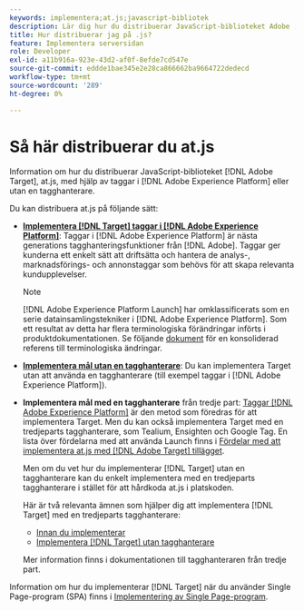 ```yaml
---
keywords: implementera;at.js;javascript-bibliotek
description: Lär dig hur du distribuerar JavaScript-biblioteket Adobe [!DNL Target] at.js med hjälp av taggar i Adobe Experience Platform eller utan en tagghanterare.
title: Hur distribuerar jag på .js?
feature: Implementera serversidan
role: Developer
exl-id: a11b916a-923e-43d2-af0f-8efde7cd547e
source-git-commit: eddde1bae345e2e28ca866662ba9664722dedecd
workflow-type: tm+mt
source-wordcount: '289'
ht-degree: 0%

---
```


# Så här distribuerar du at.js

Information om hur du distribuerar JavaScript-biblioteket [!DNL Adobe Target], at.js, med hjälp av taggar i [!DNL Adobe Experience Platform] eller utan en tagghanterare.

Du kan distribuera at.js på följande sätt:

* **[Implementera  [!DNL Target] taggar i [!DNL Adobe Experience Platform]](/help/c-implementing-target/c-implementing-target-for-client-side-web/how-to-deployatjs/cmp-implementing-target-using-adobe-launch.md)**: Taggar i  [!DNL Adobe Experience Platform] är nästa generations tagghanteringsfunktioner från  [!DNL Adobe]. Taggar ger kunderna ett enkelt sätt att driftsätta och hantera de analys-, marknadsförings- och annonstaggar som behövs för att skapa relevanta kundupplevelser.

   >[!NOTE]
   >
   >[!DNL Adobe Experience Platform Launch] har omklassificerats som en serie datainsamlingstekniker i  [!DNL Adobe Experience Platform]. Som ett resultat av detta har flera terminologiska förändringar införts i produktdokumentationen. Se följande [dokument](https://experienceleague.adobe.com/docs/experience-platform/tags/term-updates.html?lang=en) för en konsoliderad referens till terminologiska ändringar.

* **[Implementera mål utan en tagghanterare](/help/c-implementing-target/c-implementing-target-for-client-side-web/how-to-deployatjs/implementing-target-without-a-tag-manager.md)**: Du kan implementera Target utan att använda en tagghanterare (till exempel taggar i  [!DNL Adobe Experience Platform]).
* **Implementera mål med en tagghanterare** från tredje part:  [Taggar  [!DNL Adobe Experience Platform]](/help/c-implementing-target/c-implementing-target-for-client-side-web/how-to-deployatjs/cmp-implementing-target-using-adobe-launch.md) är den metod som föredras för att implementera Target. Men du kan också implementera Target med en tredjeparts tagghanterare, som Tealium, Ensighten och Google Tag. En lista över fördelarna med att använda Launch finns i [Fördelar med att implementera at.js med  [!DNL Adobe Target] tillägget](/help/c-implementing-target/c-implementing-target-for-client-side-web/how-to-deployatjs/cmp-implementing-target-using-adobe-launch.md#section_48B3F938B6F8491DAF798E0DB54EF304).

   Men om du vet hur du implementerar [!DNL Target] utan en tagghanterare kan du enkelt implementera med en tredjeparts tagghanterare i stället för att hårdkoda at.js i platskoden.

   Här är två relevanta ämnen som hjälper dig att implementera [!DNL Target] med en tredjeparts tagghanterare:

   * [Innan du implementerar](/help/c-implementing-target/c-considerations-before-you-implement-target/considerations-before-you-implement-target.md)
   * [Implementera [!DNL Target] utan tagghanterare](/help/c-implementing-target/c-implementing-target-for-client-side-web/how-to-deployatjs/implementing-target-without-a-tag-manager.md)

   Mer information finns i dokumentationen till tagghanteraren från tredje part.

Information om hur du implementerar [!DNL Target] när du använder Single Page-program (SPA) finns i [Implementering av Single Page-program](/help/c-implementing-target/c-implementing-target-for-client-side-web/how-to-deployatjs/target-atjs-single-page-application.md).
